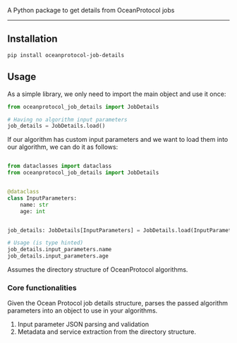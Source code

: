 A Python package to get details from OceanProtocol jobs

---

## Installation

```
pip install oceanprotocol-job-details
```

## Usage 

As a simple library, we only need to import the main object and use it once:

```Python
from oceanprotocol_job_details import JobDetails

# Having no algorithm input parameters
job_details = JobDetails.load()

```

If our algorithm has custom input parameters and we want to load them into our algorithm, we can do it as follows:

```Python

from dataclasses import dataclass
from oceanprotocol_job_details import JobDetails


@dataclass
class InputParameters:
    name: str
    age: int


job_details: JobDetails[InputParameters] = JobDetails.load(InputParameters)

# Usage (is type hinted)
job_details.input_parameters.name
job_details.input_parameters.age

```

Assumes the directory structure of OceanProtocol algorithms.

### Core functionalities

Given the Ocean Protocol job details structure, parses the passed algorithm parameters into an object to use in your algorithms.

1. Input parameter JSON parsing and validation
1. Metadata and service extraction from the directory structure.
